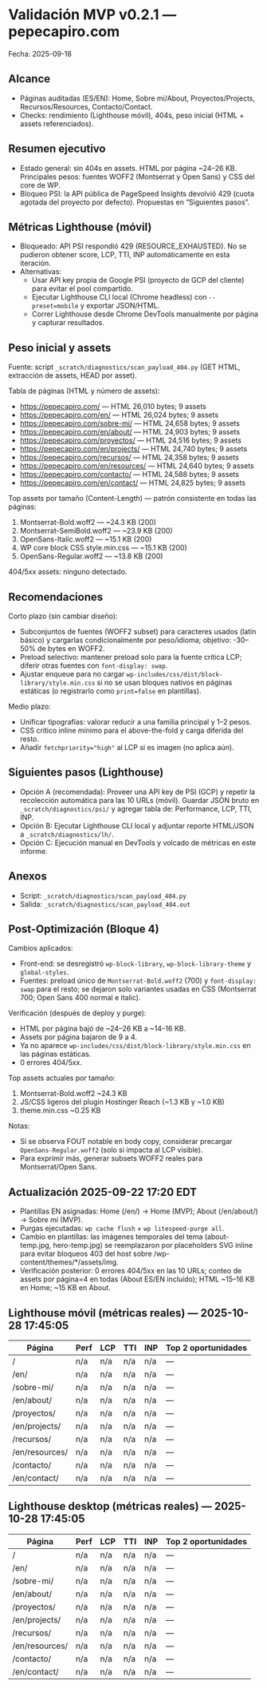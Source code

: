 # Validación MVP v0.2.1 — pepecapiro.com

Fecha: 2025-09-18

## Alcance

- Páginas auditadas (ES/EN): Home, Sobre mí/About, Proyectos/Projects, Recursos/Resources, Contacto/Contact.
- Checks: rendimiento (Lighthouse móvil), 404s, peso inicial (HTML + assets referenciados).

## Resumen ejecutivo

- Estado general: sin 404s en assets. HTML por página ~24–26 KB. Principales pesos: fuentes WOFF2 (Montserrat y Open Sans) y CSS del core de WP.
- Bloqueo PSI: la API pública de PageSpeed Insights devolvió 429 (cuota agotada del proyecto por defecto). Propuestas en “Siguientes pasos”.

## Métricas Lighthouse (móvil)

- Bloqueado: API PSI respondió 429 (RESOURCE_EXHAUSTED). No se pudieron obtener score, LCP, TTI, INP automáticamente en esta iteración.
- Alternativas:
  - Usar API key propia de Google PSI (proyecto de GCP del cliente) para evitar el pool compartido.
  - Ejecutar Lighthouse CLI local (Chrome headless) con `--preset=mobile` y exportar JSON/HTML.
  - Correr Lighthouse desde Chrome DevTools manualmente por página y capturar resultados.

## Peso inicial y assets

Fuente: script `_scratch/diagnostics/scan_payload_404.py` (GET HTML, extracción de assets, HEAD por asset).

Tabla de páginas (HTML y número de assets):

- https://pepecapiro.com/ — HTML 26,010 bytes; 9 assets
- https://pepecapiro.com/en/ — HTML 26,024 bytes; 9 assets
- https://pepecapiro.com/sobre-mi/ — HTML 24,658 bytes; 9 assets
- https://pepecapiro.com/en/about/ — HTML 24,903 bytes; 9 assets
- https://pepecapiro.com/proyectos/ — HTML 24,516 bytes; 9 assets
- https://pepecapiro.com/en/projects/ — HTML 24,740 bytes; 9 assets
- https://pepecapiro.com/recursos/ — HTML 24,358 bytes; 9 assets
- https://pepecapiro.com/en/resources/ — HTML 24,640 bytes; 9 assets
- https://pepecapiro.com/contacto/ — HTML 24,588 bytes; 9 assets
- https://pepecapiro.com/en/contact/ — HTML 24,825 bytes; 9 assets

Top assets por tamaño (Content-Length) — patrón consistente en todas las páginas:

1. Montserrat-Bold.woff2 — ~24.3 KB (200)
2. Montserrat-SemiBold.woff2 — ~23.9 KB (200)
3. OpenSans-Italic.woff2 — ~15.1 KB (200)
4. WP core block CSS style.min.css — ~15.1 KB (200)
5. OpenSans-Regular.woff2 — ~13.8 KB (200)

404/5xx assets: ninguno detectado.

## Recomendaciones

Corto plazo (sin cambiar diseño):
- Subconjuntos de fuentes (WOFF2 subset) para caracteres usados (latín básico) y cargarlas condicionalmente por peso/idioma; objetivo: -30–50% de bytes en WOFF2.
- Preload selectivo: mantener preload solo para la fuente crítica LCP; diferir otras fuentes con `font-display: swap`.
- Ajustar enqueue para no cargar `wp-includes/css/dist/block-library/style.min.css` si no se usan bloques nativos en páginas estáticas (o registrarlo como `print=false` en plantillas).

Medio plazo:
- Unificar tipografías: valorar reducir a una familia principal y 1–2 pesos.
- CSS crítico inline mínimo para el above-the-fold y carga diferida del resto.
- Añadir `fetchpriority="high"` al LCP si es imagen (no aplica aún).

## Siguientes pasos (Lighthouse)

- Opción A (recomendada): Proveer una API key de PSI (GCP) y repetir la recolección automática para las 10 URLs (móvil). Guardar JSON bruto en `_scratch/diagnostics/psi/` y agregar tabla de: Performance, LCP, TTI, INP.
- Opción B: Ejecutar Lighthouse CLI local y adjuntar reporte HTML/JSON a `_scratch/diagnostics/lh/`.
- Opción C: Ejecución manual en DevTools y volcado de métricas en este informe.

## Anexos

- Script: `_scratch/diagnostics/scan_payload_404.py`
- Salida: `_scratch/diagnostics/scan_payload_404.out`

## Post-Optimización (Bloque 4)

Cambios aplicados:
- Front-end: se desregistró `wp-block-library`, `wp-block-library-theme` y `global-styles`.
- Fuentes: preload único de `Montserrat-Bold.woff2` (700) y `font-display: swap` para el resto; se dejaron solo variantes usadas en CSS (Montserrat 700; Open Sans 400 normal e italic).

Verificación (después de deploy y purge):
- HTML por página bajó de ~24–26 KB a ~14–16 KB.
- Assets por página bajaron de 9 a 4.
- Ya no aparece `wp-includes/css/dist/block-library/style.min.css` en las páginas estáticas.
- 0 errores 404/5xx.

Top assets actuales por tamaño:
1) Montserrat-Bold.woff2 ~24.3 KB
2) JS/CSS ligeros del plugin Hostinger Reach (~1.3 KB y ~1.0 KB)
3) theme.min.css ~0.25 KB

Notas:
- Si se observa FOUT notable en body copy, considerar precargar `OpenSans-Regular.woff2` (solo si impacta al LCP visible).
- Para exprimir más, generar subsets WOFF2 reales para Montserrat/Open Sans.

## Actualización 2025-09-22 17:20 EDT

- Plantillas EN asignadas: Home (/en/) → Home (MVP); About (/en/about/) → Sobre mí (MVP).
- Purgas ejecutadas: `wp cache flush` + `wp litespeed-purge all`.
- Cambio en plantillas: las imágenes temporales del tema (about-temp.jpg, hero-temp.jpg) se reemplazaron por placeholders SVG inline para evitar bloqueos 403 del host sobre /wp-content/themes/*/assets/img.
- Verificación posterior: 0 errores 404/5xx en las 10 URLs; conteo de assets por página=4 en todas (About ES/EN incluido); HTML ~15–16 KB en Home; ~15 KB en About.

## Lighthouse móvil (métricas reales) — 2025-10-28 17:45:05

| Página | Perf | LCP | TTI | INP | Top 2 oportunidades |
|--------|------|-----|-----|-----|----------------------|
| / | n/a | n/a | n/a | n/a | — |
| /en/ | n/a | n/a | n/a | n/a | — |
| /sobre-mi/ | n/a | n/a | n/a | n/a | — |
| /en/about/ | n/a | n/a | n/a | n/a | — |
| /proyectos/ | n/a | n/a | n/a | n/a | — |
| /en/projects/ | n/a | n/a | n/a | n/a | — |
| /recursos/ | n/a | n/a | n/a | n/a | — |
| /en/resources/ | n/a | n/a | n/a | n/a | — |
| /contacto/ | n/a | n/a | n/a | n/a | — |
| /en/contact/ | n/a | n/a | n/a | n/a | — |

## Lighthouse desktop (métricas reales) — 2025-10-28 17:45:05

| Página | Perf | LCP | TTI | INP | Top 2 oportunidades |
|--------|------|-----|-----|-----|----------------------|
| / | n/a | n/a | n/a | n/a | — |
| /en/ | n/a | n/a | n/a | n/a | — |
| /sobre-mi/ | n/a | n/a | n/a | n/a | — |
| /en/about/ | n/a | n/a | n/a | n/a | — |
| /proyectos/ | n/a | n/a | n/a | n/a | — |
| /en/projects/ | n/a | n/a | n/a | n/a | — |
| /recursos/ | n/a | n/a | n/a | n/a | — |
| /en/resources/ | n/a | n/a | n/a | n/a | — |
| /contacto/ | n/a | n/a | n/a | n/a | — |
| /en/contact/ | n/a | n/a | n/a | n/a | — |
